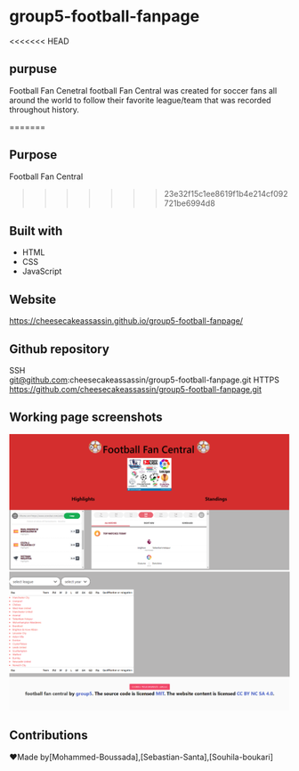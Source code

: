 # group5-football-fanpage

<<<<<<< HEAD
## purpuse
Football Fan Cenetral 
football Fan Central was created for soccer fans all around the world to follow their favorite league/team that was recorded throughout history.

=======
## Purpose
Football Fan Central 
>>>>>>> 23e32f15c1ee8619f1b4e214cf092721be6994d8

## Built with
* HTML
* CSS
* JavaScript


## Website 
https://cheesecakeassassin.github.io/group5-football-fanpage/

## Github repository 
SSH</br>
git@github.com:cheesecakeassassin/group5-football-fanpage.git
HTTPS</br>
https://github.com/cheesecakeassassin/group5-football-fanpage.git


## Working page screenshots 
<img src="./assets/images/Screenshot 2021-12-12 101058.png">
<img src="./assets/images/Screenshot 2021-12-12 101250.png">


## Contributions
❤️Made by[Mohammed-Boussada],[Sebastian-Santa],[Souhila-boukari]
